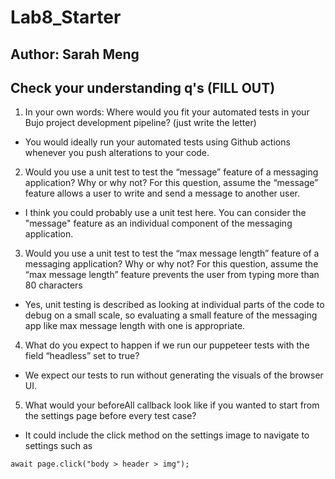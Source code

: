 # Lab8_Starter

## Author: Sarah Meng

## Check your understanding q's (FILL OUT)
1. In your own words: Where would you fit your automated tests in your Bujo project development pipeline? (just write the letter)

- You would ideally run your automated tests using Github actions whenever you push alterations to your code.


2. Would you use a unit test to test the “message” feature of a messaging application? Why or why not? For this question, assume the “message” feature allows a user to write and send a message to another user.
   
  -  I think you could probably use a unit test here. You can consider the "message" feature as an individual component of the messaging application.

3. Would you use a unit test to test the “max message length” feature of a messaging application? Why or why not? For this question, assume the “max message length” feature prevents the user from typing more than 80 characters
   
- Yes, unit testing is described as looking at individual parts of the code to debug on a small scale, so evaluating a small feature of the messaging app like max message length with one is appropriate.   

4. What do you expect to happen if we run our puppeteer tests with the field “headless” set to true?

- We expect our tests to run without generating the visuals of the browser UI.

5. What would your beforeAll callback look like if you wanted to start from the settings page before every test case?

- It could include the click method on the settings image to navigate to settings such as 
  
```
await page.click("body > header > img");

```
